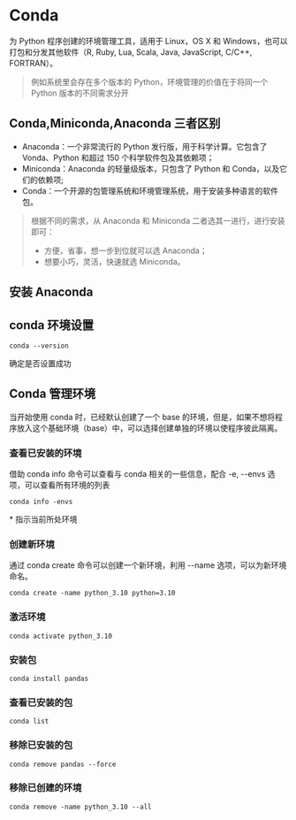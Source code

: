 # Conda
为 Python 程序创建的环境管理工具，适用于 Linux，OS X 和 Windows，也可以打包和分发其他软件（R, Ruby, Lua, Scala, Java, JavaScript, C/C++, FORTRAN）。
> 例如系统里会存在多个版本的 Python，环境管理的价值在于将同一个 Python 版本的不同需求分开

## Conda,Miniconda,Anaconda 三者区别
+ Anaconda：一个非常流行的 Python 发行版，用于科学计算。它包含了 Vonda、Python 和超过 150 个科学软件包及其依赖项；
+ Miniconda：Anaconda 的轻量级版本，只包含了 Python 和 Conda，以及它们的依赖项;
+ Conda：一个开源的包管理系统和环境管理系统，用于安装多种语言的软件包。<br>
>根据不同的需求，从 Anaconda 和 Miniconda 二者选其一进行，进行安装即可：
>+ 方便，省事，想一步到位就可以选 Anaconda；
>+ 想要小巧，灵活，快速就选 Miniconda。

## 安装 Anaconda

## conda 环境设置


~~~
conda --version
~~~
确定是否设置成功

## Conda 管理环境
当开始使用 conda 时，已经默认创建了一个 base 的环境，但是，如果不想将程序放入这个基础环境（base）中，可以选择创建单独的环境以使程序彼此隔离。

### 查看已安装的环境
借助 conda info 命令可以查看与 conda 相关的一些信息，配合 -e, --envs 选项，可以查看所有环境的列表
~~~
conda info -envs
~~~

\* 指示当前所处环境

### 创建新环境
通过 conda create 命令可以创建一个新环境，利用 --name 选项，可以为新环境命名。
~~~
conda create -name python_3.10 python=3.10
~~~

### 激活环境

~~~
conda activate python_3.10
~~~

### 安装包

~~~
conda install pandas
~~~

### 查看已安装的包

~~~
conda list
~~~

### 移除已安装的包

~~~
conda remove pandas --force
~~~

### 移除已创建的环境

~~~
conda remove -name python_3.10 --all
~~~
